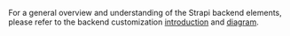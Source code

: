 For a general overview and understanding of the Strapi backend elements, please refer to the backend customization [introduction](/cms/backend-customization) and [diagram](/cms/backend-customization#interactive-diagram).
